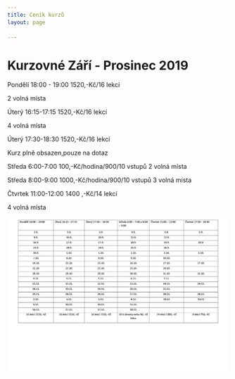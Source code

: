 ```yaml
---
title: Ceník kurzů
layout: page

---
```

# **Kurzovné Září - Prosinec 2019**

Pondělí 18:00 - 19:00                         1520,-Kč/16 lekcí

2 volná místa

Úterý 16:15-17:15                              1520,-Kč/16 lekcí

4 volná místa

Úterý 17:30-18:30                               1520,-Kč/16 lekcí

Kurz plně obsazen,pouze na dotaz

Středa 6:00-7:00                                 100,-Kč/hodina/900/10 vstupů    2 volná místa

Středa 8:00-9:00                                 1000,-Kč/hodina/900/10 vstupů    3 volná místa

Čtvrtek 11:00-12:00                           1400 ,-Kč/14 lekcí

4 volná místa

![](/uploads/Září-1.jpg)